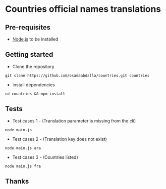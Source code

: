 # Countries official names translations
 

## Pre-requisites
- [Node.js](https://nodejs.org/en/) to be installed


## Getting started
- Clone the repository
```
git clone https://github.com/osamaabdalla/countries.git countries
```
- Install dependencies
```
cd countries && npm install
```

## Tests
- Test cases 1 - (Translation parameter is missing from the cli)
```
node main.js
```

- Test cases 2 - (Translation key does not exist)
```
node main.js ara
```

- Test cases 3 - (Countries listed)
```
node main.js fra
```

## Thanks


